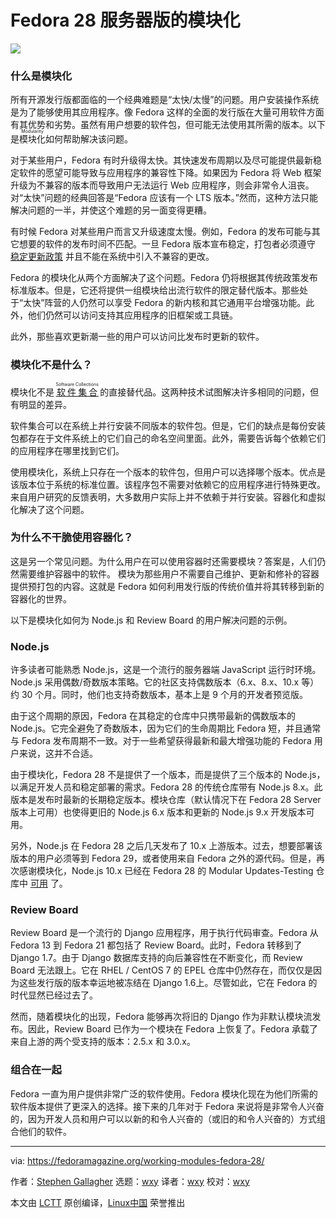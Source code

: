 Fedora 28 服务器版的模块化
========

![](https://fedoramagazine.org/wp-content/uploads/2018/05/f28-server-modularity-1024x433.jpg)

### 什么是模块化

所有开源发行版都面临的一个经典难题是“太快/太慢”的问题。用户安装操作系统是为了能够使用其应用程序。像 Fedora 这样的全面的发行版在大量可用软件方面有其优势和劣势。虽然有用户想要的软件包，但可能无法使用其所需的版本。以下是<ruby>模块化<rt>Modularity</rt></ruby>如何帮助解决该问题。

对于某些用户，Fedora 有时升级得太快。其快速发布周期以及尽可能提供最新稳定软件的愿望可能导致与应用程序的兼容性下降。如果因为 Fedora 将 Web 框架升级为不兼容的版本而导致用户无法运行 Web 应用程序，则会非常令人沮丧。对“太快”问题的经典回答是“Fedora 应该有一个 LTS 版本。”然而，这种方法只能解决问题的一半，并使这个难题的另一面变得更糟。

有时候 Fedora 对某些用户而言又升级速度太慢。例如，Fedora 的发布可能与其它想要的软件的发布时间不匹配。一旦 Fedora 版本宣布稳定，打包者必须遵守 [稳定更新政策][1] 并且不能在系统中引入不兼容的更改。

Fedora 的模块化从两个方面解决了这个问题。Fedora 仍将根据其传统政策发布标准版本。但是，它还将提供一组模块给出流行软件的限定替代版本。那些处于“太快”阵营的人仍然可以享受 Fedora 的新内核和其它通用平台增强功能。此外，他们仍然可以访问支持其应用程序的旧框架或工具链。

此外，那些喜欢更新潮一些的用户可以访问比发布时更新的软件。

### 模块化不是什么？

模块化不是 <ruby>[软件集合][2]<rt>Software Collections</rt></ruby> 的直接替代品。这两种技术试图解决许多相同的问题，但有明显的差异。

软件集合可以在系统上并行安装不同版本的软件包。但是，它们的缺点是每份安装包都存在于文件系统上的它们自己的命名空间里面。此外，需要告诉每个依赖它们的应用程序在哪里找到它们。

使用模块化，系统上只存在一个版本的软件包，但用户可以选择哪个版本。优点是该版本位于系统的标准位置。该程序包不需要对依赖它的应用程序进行特殊更改。来自用户研究的反馈表明，大多数用户实际上并不依赖于并行安装。容器化和虚拟化解决了这个问题。

### 为什么不干脆使用容器化？

这是另一个常见问题。为什么用户在可以使用容器时还需要模块？答案是，人们仍然需要维护容器中的软件。 模块为那些用户不需要自己维护、更新和修补的容器提供预打包的内容。这就是 Fedora 如何利用发行版的传统价值并将其转移到新的容器化的世界。

以下是模块化如何为 Node.js 和 Review Board 的用户解决问题的示例。

### Node.js

许多读者可能熟悉 Node.js，这是一个流行的服务器端 JavaScript 运行时环境。Node.js 采用偶数/奇数版本策略。它的社区支持偶数版本（6.x、8.x、10.x 等）约 30 个月。同时，他们也支持奇数版本，基本上是 9 个月的开发者预览版。

由于这个周期的原因，Fedora 在其稳定的仓库中只携带最新的偶数版本的 Node.js。它完全避免了奇数版本，因为它们的生命周期比 Fedora 短，并且通常与 Fedora 发布周期不一致。对于一些希望获得最新和最大增强功能的 Fedora 用户来说，这并不合适。

由于模块化，Fedora 28 不是提供了一个版本，而是提供了三个版本的 Node.js，以满足开发人员和稳定部署的需求。Fedora 28 的传统仓库带有 Node.js 8.x。此版本是发布时最新的长期稳定版本。模块仓库（默认情况下在 Fedora 28 Server 版本上可用）也使得更旧的 Node.js 6.x 版本和更新的 Node.js 9.x 开发版本可用。

另外，Node.js 在 Fedora 28 之后几天发布了 10.x 上游版本。过去，想要部署该版本的用户必须等到 Fedora 29，或者使用来自 Fedora 之外的源代码。但是，再次感谢模块化，Node.js 10.x 已经在 Fedora 28 的 Modular Updates-Testing 仓库中 [可用][3] 了。

### Review Board

Review Board 是一个流行的 Django 应用程序，用于执行代码审查。Fedora 从 Fedora 13 到 Fedora 21 都包括了 Review Board。此时，Fedora 转移到了 Django 1.7。由于 Django 数据库支持的向后兼容性在不断变化，而 Review Board 无法跟上。它在 RHEL / CentOS 7 的 EPEL 仓库中仍然存在，而仅仅是因为这些发行版的版本幸运地被冻结在 Django 1.6上。尽管如此，它在 Fedora 的时代显然已经过去了。

然而，随着模块化的出现，Fedora 能够再次将旧的 Django 作为非默认模块流发布。因此，Review Board 已作为一个模块在 Fedora 上恢复了。Fedora 承载了来自上游的两个受支持的版本：2.5.x 和 3.0.x。

### 组合在一起

Fedora 一直为用户提供非常广泛的软件使用。Fedora 模块化现在为他们所需的软件版本提供了更深入的选择。接下来的几年对于 Fedora 来说将是非常令人兴奋的，因为开发人员和用户可以以新的和令人兴奋的（或旧的和令人兴奋的）方式组合他们的软件。

------

via: https://fedoramagazine.org/working-modules-fedora-28/

作者：[Stephen Gallagher][a]
选题：[wxy](https://github.com/wxy)
译者：[wxy](https://github.com/wxy)
校对：[wxy](https://github.com/wxy)

本文由 [LCTT](https://github.com/LCTT/TranslateProject) 原创编译，[Linux中国](https://linux.cn/) 荣誉推出

[a]: https://fedoramagazine.org/author/sgallagh/
[1]: https://fedoraproject.org/wiki/Updates_Policy#Stable_Releases
[2]: https://www.softwarecollections.org/
[3]: https://bodhi.fedoraproject.org/updates/FEDORA-MODULAR-2018-2b0846cb86

